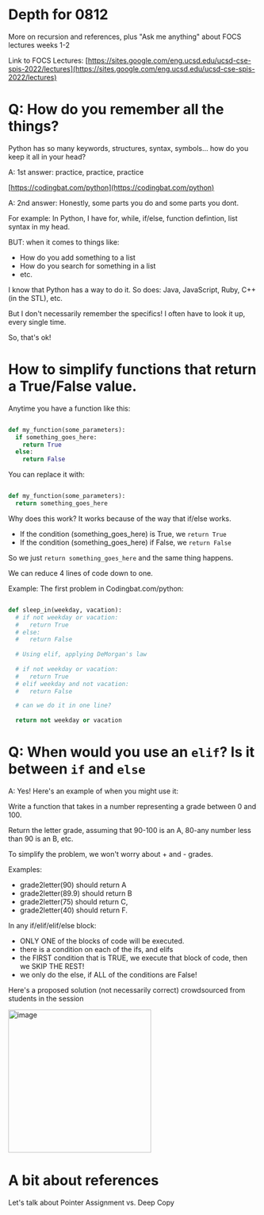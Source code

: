 # Depth for 0812 

More on recursion and references, plus "Ask me anything" about FOCS lectures weeks 1-2

Link to FOCS Lectures: [https://sites.google.com/eng.ucsd.edu/ucsd-cse-spis-2022/lectures](https://sites.google.com/eng.ucsd.edu/ucsd-cse-spis-2022/lectures)


# Q: How do you remember all the things?

Python has so many keywords, structures, syntax, symbols... how do you keep it all in your head?

A: 1st answer: practice, practice, practice

[https://codingbat.com/python](https://codingbat.com/python)

A: 2nd answer: Honestly, some parts you do and some parts you dont.

For example: In Python, I have for, while, if/else, function defintion, list syntax in my head.

BUT: when it comes to things like:
* How do you add something to a list
* How do you search for something in a list
* etc.

I know that Python has a way to do it.  So does: Java, JavaScript, Ruby, C++ (in the STL), etc.

But I don't necessarily remember the specifics!  I often have to look it up, every single time.

So, that's ok!

# How to simplify functions that return a True/False value.

Anytime you have a function like this:

```python

def my_function(some_parameters):
  if something_goes_here:
    return True
  else:
    return False
```

You can replace it with:

```python

def my_function(some_parameters):
  return something_goes_here
```

Why does this work?  It works because of the way that if/else works.  
* If the condition (something_goes_here) is True, we `return True`
* If the condition (something_goes_here) if False, we `return False`

So we just `return something_goes_here` and the same thing happens. 

We can reduce 4 lines of code down to one.

Example: The first problem in Codingbat.com/python:

```python

def sleep_in(weekday, vacation):
  # if not weekday or vacation:
  #   return True
  # else:
  #   return False
  
  # Using elif, applying DeMorgan's law
  
  # if not weekday or vacation:
  #   return True
  # elif weekday and not vacation:
  #   return False

  # can we do it in one line?
  
  return not weekday or vacation

```

# Q: When would you use an `elif`? Is it between `if` and `else`

A: Yes!  Here's an example of when you might use it:

Write a function that takes in a number representing a grade between 0 and 100.

Return the letter grade, assuming that 90-100 is an A, 80-any number less than 90 is an B, etc.

To simplify the problem, we won't worry about + and - grades.


Examples:

* grade2letter(90) should return A
* grade2letter(89.9) should return B
* grade2letter(75) should return C, 
* grade2letter(40) should return F.

In any if/elif/elif/else block:
* ONLY ONE of the blocks of code will be executed.
* there is a condition on each of the ifs, and elifs
* the FIRST condition that is TRUE, we execute that block of code, then we SKIP THE REST!
* we only do the else, if ALL of the conditions are False!

Here's a proposed solution (not necessarily correct) crowdsourced from students in the session

<img width="288" alt="image" src="https://user-images.githubusercontent.com/1119017/184415981-4dbff870-45ba-4f99-86a5-5c6985ca7f96.png">


# A bit about references

Let's talk about Pointer Assignment vs. Deep Copy

